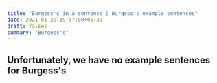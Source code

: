 ```yaml
---
title: "Burgess's in a sentence | Burgess's example sentences"
date: 2021-01-20T19:57:50+05:30
draft: falses
summary: "Burgess's"
---
```

## Unfortunately, we have no example sentences for Burgess's                 
